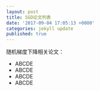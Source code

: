 ```yaml
---
layout: post
title: SGD论文列表
date: '2017-09-04 17:05:13 +0000'
categories: jekyll update
published: true
--- 
```


随机梯度下降相关论文：

* ABCDE
* ABCDE
* ABCDE
* ABCDE

